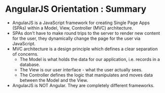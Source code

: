 # AngularJS Orientation : Summary

- AngularJS is a JavaScript framework for creating Single Page Apps (SPAs) within a Model, View, Controller (MVC) architecture.
- SPAs don't have to make round trips to the server to render new content for the user, they dynamically change the page for the user via JavaScript.
- MVC architecture is a design principle which defines a clear separation of concerns. 
  - The Model is what holds the data for our application, i.e. records in a database. 
  - The View is our user interface - what the user actually sees. 
  - The Controller defines the logic that manipulates and moves data between the Model and the View.
- AngularJS is NOT Angular. They are completely different frameworks. 